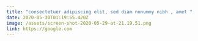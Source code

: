 ```yaml
---
title: "consectetuer adipiscing elit, sed diam nonummy nibh , amet "
date: 2020-05-30T01:19:55.420Z
image: /assets/screen-shot-2020-05-29-at-21.19.51.png
link: https://google.com
---
```

